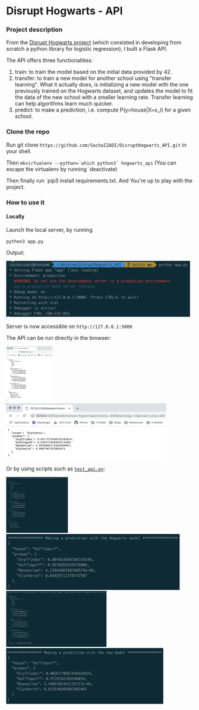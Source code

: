 # Disrupt Hogwarts - API

### Project description
From the [Disrupt Hogwarts project](https://github.com/SachaIZADI/DisruptHogwarts) (which consisted in developing from scratch a python library for logistic regression), I built a Flask API.

The API offers three functionalities:

1. train: to train the model based on the initial data provided by 42.
2. transfer: to train a new model for another school using "transfer learning". What it actually does, is initializing a new model with the one previously trained on the Hogwarts dataset, and updates the model to fit the data of the new school with a smaller learning rate. Transfer learning can help algorithms learn much quicker. 
2. predict: to make a prediction, i.e. compute P(y=house|X=x_i) for a given school.


### Clone the repo
Run git clone `https://github.com/SachaIZADI/DisruptHogwarts_API.git` in your shell.

Then ```mkvirtualenv --python=`which python3` hogwarts_api``` (You can escape the virtualenv by running `deactivate)

Then finally run `pip3 install requirements.txt. And You're up to play with the project.

### How to use it

#### Locally

Launch the local server, by running


    python3 app.py

Output:

<img src = "img/server.png" height="150">

Server is now accessible on `http://127.0.0.1:5000`

The API can be run directly in the browser:

<img src = "img/browser_train.png" height="150">
<img src = "img/browser_predict.png" height="150">

Or by using scripts such as [`test_api.py`](https://github.com/SachaIZADI/DisruptHogwarts_API/blob/master/test_and_debug/test_api.py):

<img src = "img/train.png" height="150">
<img src = "img/predict.png" height="150">
<img src = "img/transfer.png" height="150">
<img src = "img/predict_new.png" height="150">




